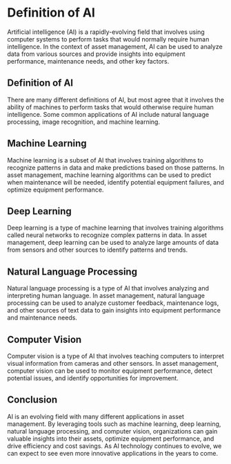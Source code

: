 Definition of AI
==================================================================

Artificial intelligence (AI) is a rapidly-evolving field that involves using computer systems to perform tasks that would normally require human intelligence. In the context of asset management, AI can be used to analyze data from various sources and provide insights into equipment performance, maintenance needs, and other key factors.

Definition of AI
----------------

There are many different definitions of AI, but most agree that it involves the ability of machines to perform tasks that would otherwise require human intelligence. Some common applications of AI include natural language processing, image recognition, and machine learning.

Machine Learning
----------------

Machine learning is a subset of AI that involves training algorithms to recognize patterns in data and make predictions based on those patterns. In asset management, machine learning algorithms can be used to predict when maintenance will be needed, identify potential equipment failures, and optimize equipment performance.

Deep Learning
-------------

Deep learning is a type of machine learning that involves training algorithms called neural networks to recognize complex patterns in data. In asset management, deep learning can be used to analyze large amounts of data from sensors and other sources to identify patterns and trends.

Natural Language Processing
---------------------------

Natural language processing is a type of AI that involves analyzing and interpreting human language. In asset management, natural language processing can be used to analyze customer feedback, maintenance logs, and other sources of text data to gain insights into equipment performance and maintenance needs.

Computer Vision
---------------

Computer vision is a type of AI that involves teaching computers to interpret visual information from cameras and other sensors. In asset management, computer vision can be used to monitor equipment performance, detect potential issues, and identify opportunities for improvement.

Conclusion
----------

AI is an evolving field with many different applications in asset management. By leveraging tools such as machine learning, deep learning, natural language processing, and computer vision, organizations can gain valuable insights into their assets, optimize equipment performance, and drive efficiency and cost savings. As AI technology continues to evolve, we can expect to see even more innovative applications in the years to come.
